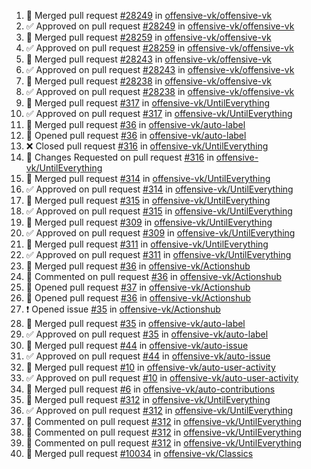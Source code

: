 <!--START_SECTION:activity-->
1. 🎉  Merged pull request [#28249](https://github.com/offensive-vk/offensive-vk/pull/28249) in [offensive-vk/offensive-vk](https://github.com/offensive-vk/offensive-vk)
2. ✅ Approved on pull request [#28249](https://github.com/offensive-vk/offensive-vk/pull/28249) in [offensive-vk/offensive-vk](https://github.com/offensive-vk/offensive-vk)
3. 🎉  Merged pull request [#28259](https://github.com/offensive-vk/offensive-vk/pull/28259) in [offensive-vk/offensive-vk](https://github.com/offensive-vk/offensive-vk)
4. ✅ Approved on pull request [#28259](https://github.com/offensive-vk/offensive-vk/pull/28259) in [offensive-vk/offensive-vk](https://github.com/offensive-vk/offensive-vk)
5. 🎉  Merged pull request [#28243](https://github.com/offensive-vk/offensive-vk/pull/28243) in [offensive-vk/offensive-vk](https://github.com/offensive-vk/offensive-vk)
6. ✅ Approved on pull request [#28243](https://github.com/offensive-vk/offensive-vk/pull/28243) in [offensive-vk/offensive-vk](https://github.com/offensive-vk/offensive-vk)
7. 🎉  Merged pull request [#28238](https://github.com/offensive-vk/offensive-vk/pull/28238) in [offensive-vk/offensive-vk](https://github.com/offensive-vk/offensive-vk)
8. ✅ Approved on pull request [#28238](https://github.com/offensive-vk/offensive-vk/pull/28238) in [offensive-vk/offensive-vk](https://github.com/offensive-vk/offensive-vk)
9. 🎉  Merged pull request [#317](https://github.com/offensive-vk/UntilEverything/pull/317) in [offensive-vk/UntilEverything](https://github.com/offensive-vk/UntilEverything)
10. ✅ Approved on pull request [#317](https://github.com/offensive-vk/UntilEverything/pull/317) in [offensive-vk/UntilEverything](https://github.com/offensive-vk/UntilEverything)
11. 🎉  Merged pull request [#36](https://github.com/offensive-vk/auto-label/pull/36) in [offensive-vk/auto-label](https://github.com/offensive-vk/auto-label)
12. 💪 Opened pull request [#36](https://github.com/offensive-vk/auto-label/pull/36) in [offensive-vk/auto-label](https://github.com/offensive-vk/auto-label)
13. ❌ Closed pull request [#316](https://github.com/offensive-vk/UntilEverything/pull/316) in [offensive-vk/UntilEverything](https://github.com/offensive-vk/UntilEverything)
14. 🔄 Changes Requested on pull request [#316](https://github.com/offensive-vk/UntilEverything/pull/316) in [offensive-vk/UntilEverything](https://github.com/offensive-vk/UntilEverything)
15. 🎉  Merged pull request [#314](https://github.com/offensive-vk/UntilEverything/pull/314) in [offensive-vk/UntilEverything](https://github.com/offensive-vk/UntilEverything)
16. ✅ Approved on pull request [#314](https://github.com/offensive-vk/UntilEverything/pull/314) in [offensive-vk/UntilEverything](https://github.com/offensive-vk/UntilEverything)
17. 🎉  Merged pull request [#315](https://github.com/offensive-vk/UntilEverything/pull/315) in [offensive-vk/UntilEverything](https://github.com/offensive-vk/UntilEverything)
18. ✅ Approved on pull request [#315](https://github.com/offensive-vk/UntilEverything/pull/315) in [offensive-vk/UntilEverything](https://github.com/offensive-vk/UntilEverything)
19. 🎉  Merged pull request [#309](https://github.com/offensive-vk/UntilEverything/pull/309) in [offensive-vk/UntilEverything](https://github.com/offensive-vk/UntilEverything)
20. ✅ Approved on pull request [#309](https://github.com/offensive-vk/UntilEverything/pull/309) in [offensive-vk/UntilEverything](https://github.com/offensive-vk/UntilEverything)
21. 🎉  Merged pull request [#311](https://github.com/offensive-vk/UntilEverything/pull/311) in [offensive-vk/UntilEverything](https://github.com/offensive-vk/UntilEverything)
22. ✅ Approved on pull request [#311](https://github.com/offensive-vk/UntilEverything/pull/311) in [offensive-vk/UntilEverything](https://github.com/offensive-vk/UntilEverything)
23. 🎉  Merged pull request [#36](https://github.com/offensive-vk/Actionshub/pull/36) in [offensive-vk/Actionshub](https://github.com/offensive-vk/Actionshub)
24. 💬 Commented on pull request [#36](https://github.com/offensive-vk/Actionshub/pull/36) in [offensive-vk/Actionshub](https://github.com/offensive-vk/Actionshub)
25. 💪 Opened pull request [#37](https://github.com/offensive-vk/Actionshub/pull/37) in [offensive-vk/Actionshub](https://github.com/offensive-vk/Actionshub)
26. 💪 Opened pull request [#36](https://github.com/offensive-vk/Actionshub/pull/36) in [offensive-vk/Actionshub](https://github.com/offensive-vk/Actionshub)
27. ❗ Opened issue [#35](https://github.com/offensive-vk/Actionshub/issues/35) in [offensive-vk/Actionshub](https://github.com/offensive-vk/Actionshub)
28. 🎉  Merged pull request [#35](https://github.com/offensive-vk/auto-label/pull/35) in [offensive-vk/auto-label](https://github.com/offensive-vk/auto-label)
29. ✅ Approved on pull request [#35](https://github.com/offensive-vk/auto-label/pull/35) in [offensive-vk/auto-label](https://github.com/offensive-vk/auto-label)
30. 🎉  Merged pull request [#44](https://github.com/offensive-vk/auto-issue/pull/44) in [offensive-vk/auto-issue](https://github.com/offensive-vk/auto-issue)
31. ✅ Approved on pull request [#44](https://github.com/offensive-vk/auto-issue/pull/44) in [offensive-vk/auto-issue](https://github.com/offensive-vk/auto-issue)
32. 🎉  Merged pull request [#10](https://github.com/offensive-vk/auto-user-activity/pull/10) in [offensive-vk/auto-user-activity](https://github.com/offensive-vk/auto-user-activity)
33. ✅ Approved on pull request [#10](https://github.com/offensive-vk/auto-user-activity/pull/10) in [offensive-vk/auto-user-activity](https://github.com/offensive-vk/auto-user-activity)
34. 🎉  Merged pull request [#6](https://github.com/offensive-vk/auto-contributions/pull/6) in [offensive-vk/auto-contributions](https://github.com/offensive-vk/auto-contributions)
35. 🎉  Merged pull request [#312](https://github.com/offensive-vk/UntilEverything/pull/312) in [offensive-vk/UntilEverything](https://github.com/offensive-vk/UntilEverything)
36. ✅ Approved on pull request [#312](https://github.com/offensive-vk/UntilEverything/pull/312) in [offensive-vk/UntilEverything](https://github.com/offensive-vk/UntilEverything)
37. 💬 Commented on pull request [#312](https://github.com/offensive-vk/UntilEverything/pull/312) in [offensive-vk/UntilEverything](https://github.com/offensive-vk/UntilEverything)
38. 💬 Commented on pull request [#312](https://github.com/offensive-vk/UntilEverything/pull/312) in [offensive-vk/UntilEverything](https://github.com/offensive-vk/UntilEverything)
39. 💬 Commented on pull request [#312](https://github.com/offensive-vk/UntilEverything/pull/312) in [offensive-vk/UntilEverything](https://github.com/offensive-vk/UntilEverything)
40. 🎉  Merged pull request [#10034](https://github.com/offensive-vk/Classics/pull/10034) in [offensive-vk/Classics](https://github.com/offensive-vk/Classics)
<!--END_SECTION:activity-->